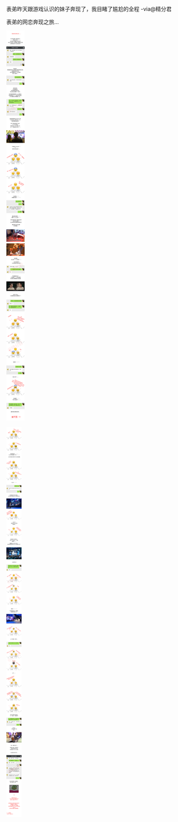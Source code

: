 表弟昨天跟游戏认识的妹子奔现了，我目睹了尴尬的全程 -via@精分君

表弟的网恋奔现之旅...

![34fb4ce7d20e4e87870664da45fc175a.jpg](https://raw.githubusercontent.com/wxlzmt/cdn1/master/ext/qw/groups/30111/34fb4ce7d20e4e87870664da45fc175a.jpg)

![248840439d7a41ff8a55744beaccc9d7.jpg](https://raw.githubusercontent.com/wxlzmt/cdn1/master/ext/qw/groups/30111/248840439d7a41ff8a55744beaccc9d7.jpg)
